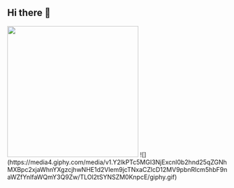 ## Hi there 👋

<!--
**snake7071/snake7071** is a ✨ _special_ ✨ repository because its `README.md` (this file) appears on your GitHub profile.

Here are some ideas to get you started:

- 🔭 I’m currently working on ...
- 🌱 I’m currently learning ...
- 👯 I’m looking to collaborate on ...
- 🤔 I’m looking for help with ...
- 💬 Ask me about ...
- 📫 How to reach me: ...
- 😄 Pronouns: ...
- ⚡ Fun fact: ...
-->
<img src="(https://media4.giphy.com/media/v1.Y2lkPTc5MGI3NjExcnl0b2hnd25qZGNhMXBpc2xjaWhnYXgzcjhwNHE1d2Vlem9jcTNxaCZlcD12MV9pbnRlcm5hbF9naWZfYnlfaWQmY3Q9Zw/TLOl2tSYNSZM0KnpcE/giphy.gif)" width="300"/>
![](https://media4.giphy.com/media/v1.Y2lkPTc5MGI3NjExcnl0b2hnd25qZGNhMXBpc2xjaWhnYXgzcjhwNHE1d2Vlem9jcTNxaCZlcD12MV9pbnRlcm5hbF9naWZfYnlfaWQmY3Q9Zw/TLOl2tSYNSZM0KnpcE/giphy.gif)
